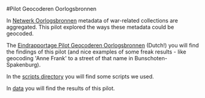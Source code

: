 #Pilot Geocoderen Oorlogsbronnen

In [Netwerk Oorlogsbronnen](http://www.oorlogsbronnen.nl/) metadata of war-related collections are aggregated. This pilot explored the ways these metadata could be geocoded.

The [Eindrapportage Pilot Geocoderen Oorlogsbronnen](documents/rapportage.md) (Dutch!) you will find the findings of this pilot (and nice examples of some freak results - like geocoding 'Anne Frank' to a street of that name in Bunschoten-Spakenburg).

In the [scripts directory](scripts/readme.md) you will find some scripts we used.

In [data](data/readme.md) you will find the results of this pilot. 
